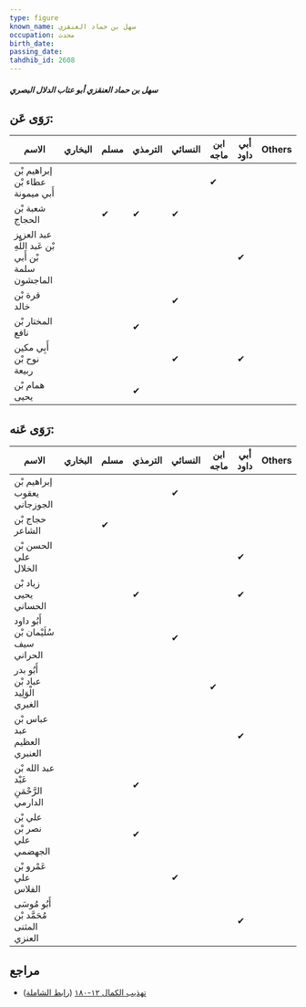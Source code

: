 ```yaml
---
type: figure
known_name: سهل بن حماد العنقزي
occupation: محدث
birth_date:
passing_date:
tahdhib_id: 2608
---
```

##### سهل بن حماد العنقزي أبو عتاب الدلال البصري

## رَوَى عَن:
| الاسم                                              | البخاري | مسلم | الترمذي | النسائي | ابن ماجه | أبي داود | Others |
| -------------------------------------------------- | ------- | ---- | ------- | ------- | -------- | -------- | ------ |
| إبراهيم بْن عطاء بْن أَبي ميمونة                   |         |      |         |         | ✔        |          |        |
| شعبة بْن الحجاج                                    |         | ✔    | ✔       | ✔       |          |          |        |
| عبد العزيز بْن عَبد اللَّهِ بْن أَبي سلمة الماجشون |         |      |         |         |          | ✔        |        |
| قرة بْن خالد                                       |         |      |         | ✔       |          |          |        |
| المختار بْن نافع                                   |         |      | ✔       |         |          |          |        |
| أَبِي مكين نوح بْن ربيعة                           |         |      |         | ✔       |          | ✔        |        |
| همام بْن يحيى                                      |         |      | ✔       |         |          |          |        |
## رَوَى عَنه:
| الاسم                                   | البخاري | مسلم | الترمذي | النسائي | ابن ماجه | أبي داود | Others |
| --------------------------------------- | ------- | ---- | ------- | ------- | -------- | -------- | ------ |
| إبراهيم بْن يعقوب الجوزجاني             |         |      |         | ✔       |          |          |        |
| حجاج بْن الشاعر                         |         | ✔    |         |         |          |          |        |
| الحسن بْن علي الخلال                    |         |      |         |         |          | ✔        |        |
| زياد بْن يحيى الحساني                   |         |      | ✔       |         |          | ✔        |        |
| أَبُو داود سُلَيْمان بْن سيف الحراني    |         |      |         | ✔       |          |          |        |
| أَبُو بدر عباد بْن الْوَلِيد الغبري     |         |      |         |         | ✔        |          |        |
| عباس بْن عبد العظيم العنبري             |         |      |         |         |          | ✔        |        |
| عبد الله بْن عَبْد الرَّحْمَنِ الدارمي  |         |      | ✔       |         |          |          |        |
| علي بْن نصر بْن علي الجهضمي             |         |      | ✔       |         |          |          |        |
| عَمْرو بْن علي الفلاس                   |         |      |         | ✔       |          |          |        |
| أَبُو مُوسَى مُحَمَّد بْن المثنى العنزي |         |      |         |         |          | ✔        |        |
## مراجع
- [تهذيب الكمال ١٢-١٨٠](obsidian://open?vault=Tahdhib-al-Kamal&file=Figures/٢٦٠٨-سهل%20بن%20حماد%20العنقزي%20أبو%20عتاب%20الدلال%20البصري) ([رابط الشاملة](https://shamela.ws/book/3722/5953))